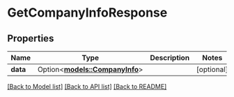 # GetCompanyInfoResponse

## Properties

Name | Type | Description | Notes
------------ | ------------- | ------------- | -------------
**data** | Option<[**models::CompanyInfo**](CompanyInfo.md)> |  | [optional]

[[Back to Model list]](../README.md#documentation-for-models) [[Back to API list]](../README.md#documentation-for-api-endpoints) [[Back to README]](../README.md)


